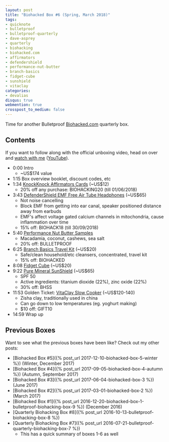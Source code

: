 ```yaml
---
layout: post
title: "Biohacked Box #6 (Spring, March 2018)"
tags:
- quicknote
- bulletproof
- bulletproof-quarterly
- dave-asprey
- quarterly
- biohacking
- biohacked.com
- affirmators
- defendershield
- performance-nut-butter
- branch-basics
- fidget-cube
- sunshield
- vitaclay
categories:
- devalias
disqus: true
webmention: true
crosspost_to_medium: false
---
```

Time for another Bulletproof [Biohacked.com](http://biohacked.com/) quarterly box.

## Contents

If you want to follow along with the official unboxing video, head on over and [watch with me](https://biohacked.com/BBQ118/) ([YouTube](https://www.youtube.com/watch?v=T9i8h_Edh_4)).

* 0:00 Intro
    * ~US$174 value
* 1:15 Box overview booklet, discount codes, etc
* 1:34 [KnockKnock Affirmators Cards](https://knockknockstuff.com/product/affirmators-50-affirmation-cards-help-help-without-self-helpy-ness/) (~US$12)
    * 20% off any purchase: BIOHACKING20 (till 01/06/2018)
* 3:43 [DefenderShield EMF Free Air Tube Headphones](https://www.defendershield.com/headphones) (~US$65)
    * Not noise cancelling
    * Block EMF from getting into ear canal, speaker positioned distance away from earbuds
    * EMF's affect voltage gated calcium channels in mitochondria, cause inflammation over time
    * 15% off: BIOHACK18 (till 30/09/2018)
* 5:40 [Performance Nut Butter Samples](https://performancenutbutter.com/)
    * Macadamia, coconut, cashews, sea salt
    * 20% off: BULLETPROOF
* 6:25 [Branch Basics Travel Kit](https://branchbasics.com/shop/kit-travel/) (~US$20)
    * Safe/clean household/etc cleansers, concentrated, travel kit
    * 15% off: BIOHACKED
* 8:08 [Fidget Cube](https://thefidgetcube.co/) (~US$20)
* 9:22 [Pure Mineral SunShield](https://www.cosmeceuticalslab.com/sunshield) (~US$65)
    * SPF 50
    * Active ingredients: titanium dioxide (22%), zinc oxide (22%)
    * 30% off: BHSS
* 11:53 Golden Ticket: [VitaClay Slow Cooker](https://vitaclaychef.com/collections/slow-cooker/products/high-fired-vitaclay-smart-organic-multicooker) (~US$120-140)
    * Zisha clay, traditionally used in china
    * Can go down to low temperatures (eg. yoghurt making)
    * $10 off: GIFT10
* 14:59 Wrap up

## Previous Boxes

Want to see what the previous boxes have been like? Check out my other posts:

* [Biohacked Box #5]({% post_url 2017-12-10-biohacked-box-5-winter %}) (Winter, December 2017)
* [Biohacked Box #4]({% post_url 2017-09-05-biohacked-box-4-autumn %}) (Autumn, September 2017)
* [Biohacked Box #3]({% post_url 2017-06-04-biohacked-box-3 %}) (June 2017)
* [Biohacked Box #2]({% post_url 2017-03-01-biohacked-box-2 %}) (March 2017)
* [Biohacked Box #1]({% post_url 2016-12-20-biohacked-box-1-bulletproof-biohacking-box-9 %}) (December 2016)
* [Quarterly Biohacking Box #8]({% post_url 2016-10-13-bulletproof-biohacking-box-8 %})
* [Quarterly Biohacking Box #7]({% post_url 2016-07-21-bulletproof-quarterly-biohacking-box-7 %})
    * This has a quick summary of boxes 1-6 as well
